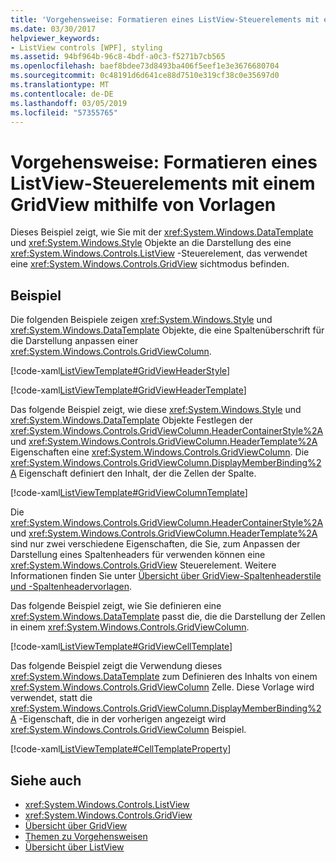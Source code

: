 ```yaml
---
title: 'Vorgehensweise: Formatieren eines ListView-Steuerelements mit einem GridView mithilfe von Vorlagen'
ms.date: 03/30/2017
helpviewer_keywords:
- ListView controls [WPF], styling
ms.assetid: 94bf964b-96c8-4bdf-a0c3-f5271b7cb565
ms.openlocfilehash: baef8bdee73d8493ba406f5eef1e3e3676680704
ms.sourcegitcommit: 0c48191d6d641ce88d7510e319cf38c0e35697d0
ms.translationtype: MT
ms.contentlocale: de-DE
ms.lasthandoff: 03/05/2019
ms.locfileid: "57355765"
---
```

# <a name="how-to-use-templates-to-style-a-listview-that-uses-gridview"></a>Vorgehensweise: Formatieren eines ListView-Steuerelements mit einem GridView mithilfe von Vorlagen
Dieses Beispiel zeigt, wie Sie mit der <xref:System.Windows.DataTemplate> und <xref:System.Windows.Style> Objekte an die Darstellung des eine <xref:System.Windows.Controls.ListView> -Steuerelement, das verwendet eine <xref:System.Windows.Controls.GridView> sichtmodus befinden.  
  
## <a name="example"></a>Beispiel  
 Die folgenden Beispiele zeigen <xref:System.Windows.Style> und <xref:System.Windows.DataTemplate> Objekte, die eine Spaltenüberschrift für die Darstellung anpassen einer <xref:System.Windows.Controls.GridViewColumn>.  
  
 [!code-xaml[ListViewTemplate#GridViewHeaderStyle](~/samples/snippets/csharp/VS_Snippets_Wpf/ListViewTemplate/CS/window1.xaml#gridviewheaderstyle)]  
  
 [!code-xaml[ListViewTemplate#GridViewHeaderTemplate](~/samples/snippets/csharp/VS_Snippets_Wpf/ListViewTemplate/CS/window1.xaml#gridviewheadertemplate)]  
  
 Das folgende Beispiel zeigt, wie diese <xref:System.Windows.Style> und <xref:System.Windows.DataTemplate> Objekte Festlegen der <xref:System.Windows.Controls.GridViewColumn.HeaderContainerStyle%2A> und <xref:System.Windows.Controls.GridViewColumn.HeaderTemplate%2A> Eigenschaften eine <xref:System.Windows.Controls.GridViewColumn>. Die <xref:System.Windows.Controls.GridViewColumn.DisplayMemberBinding%2A> Eigenschaft definiert den Inhalt, der die Zellen der Spalte.  
  
 [!code-xaml[ListViewTemplate#GridViewColumnTemplate](~/samples/snippets/csharp/VS_Snippets_Wpf/ListViewTemplate/CS/window1.xaml#gridviewcolumntemplate)]  
  
 Die <xref:System.Windows.Controls.GridViewColumn.HeaderContainerStyle%2A> und <xref:System.Windows.Controls.GridViewColumn.HeaderTemplate%2A> sind nur zwei verschiedene Eigenschaften, die Sie, zum Anpassen der Darstellung eines Spaltenheaders für verwenden können eine <xref:System.Windows.Controls.GridView> Steuerelement. Weitere Informationen finden Sie unter [Übersicht über GridView-Spaltenheaderstile und -Spaltenheadervorlagen](gridview-column-header-styles-and-templates-overview.md).  
  
 Das folgende Beispiel zeigt, wie Sie definieren eine <xref:System.Windows.DataTemplate> passt die, die die Darstellung der Zellen in einem <xref:System.Windows.Controls.GridViewColumn>.  
  
 [!code-xaml[ListViewTemplate#GridViewCellTemplate](~/samples/snippets/csharp/VS_Snippets_Wpf/ListViewTemplate/CS/window1.xaml#gridviewcelltemplate)]  
  
 Das folgende Beispiel zeigt die Verwendung dieses <xref:System.Windows.DataTemplate> zum Definieren des Inhalts von einem <xref:System.Windows.Controls.GridViewColumn> Zelle. Diese Vorlage wird verwendet, statt die <xref:System.Windows.Controls.GridViewColumn.DisplayMemberBinding%2A> -Eigenschaft, die in der vorherigen angezeigt wird <xref:System.Windows.Controls.GridViewColumn> Beispiel.  
  
 [!code-xaml[ListViewTemplate#CellTemplateProperty](~/samples/snippets/csharp/VS_Snippets_Wpf/ListViewTemplate/CS/window1.xaml#celltemplateproperty)]  
  
## <a name="see-also"></a>Siehe auch
- <xref:System.Windows.Controls.ListView>
- <xref:System.Windows.Controls.GridView>
- [Übersicht über GridView](gridview-overview.md)
- [Themen zu Vorgehensweisen](listview-how-to-topics.md)
- [Übersicht über ListView](listview-overview.md)
